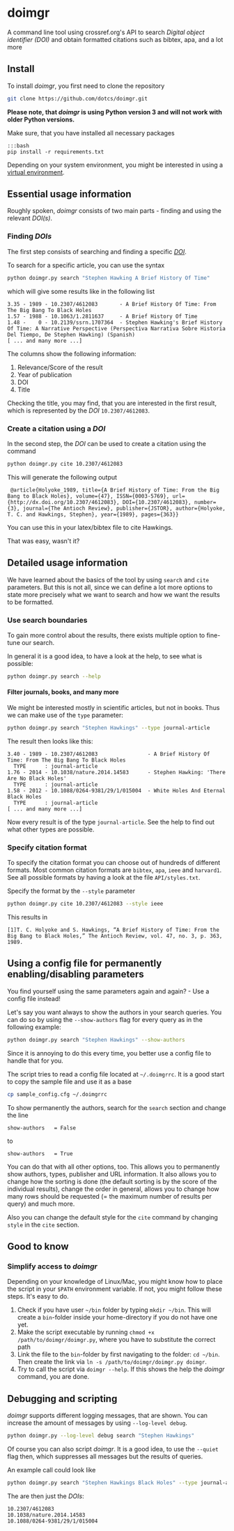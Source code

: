 # doimgr
A command line tool using crossref.org's API to search _Digital object identifier
(DOI)_ and obtain formatted citations such as bibtex, apa, and a lot more

## Install
To install _doimgr_, you first need to clone the repository

```bash
git clone https://github.com/dotcs/doimgr.git
```

**Please note, that _doimgr_ is using Python version 3 and will not work with
older Python versions.**

Make sure, that you have installed all necessary packages

    :::bash
    pip install -r requirements.txt

Depending on your system environment, you might be interested in using a
[virtual
environment](http://virtualenv.readthedocs.org/en/latest/virtualenv.html).

## Essential usage information
Roughly spoken, _doimgr_ consists of two main parts - finding and using the
relevant _DOI(s)_.

### Finding _DOIs_
The first step consists of searching and finding a specific
[_DOI_](http://en.wikipedia.org/wiki/Digital_object_identifier).

To search for a specific article, you can use the syntax

```bash
python doimgr.py search "Stephen Hawking A Brief History Of Time"
```

which will give some results like in the following list

    3.35 - 1989 - 10.2307/4612083       - A Brief History Of Time: From The Big Bang To Black Holes
    1.57 - 1988 - 10.1063/1.2811637     - A Brief History Of Time
    1.48 -    0 - 10.2139/ssrn.1707364  - Stephen Hawking's Brief History Of Time: A Narrative Perspective (Perspectiva Narrativa Sobre Historia Del Tiempo, De Stephen Hawking) (Spanish)
    [ ... and many more ...]

The columns show the following information:

1. Relevance/Score of the result
2. Year of publication
3. DOI
4. Title

Checking the title, you may find, that you are interested in the first result,
which is represented by the _DOI_ `10.2307/4612083`.

### Create a citation using a _DOI_
In the second step, the _DOI_ can be used to create a citation using the command

```bash
python doimgr.py cite 10.2307/4612083
```

This will generate the following output

     @article{Holyoke_1989, title={A Brief History of Time: From the Big Bang to Black Holes}, volume={47}, ISSN={0003-5769}, url={http://dx.doi.org/10.2307/4612083}, DOI={10.2307/4612083}, number={3}, journal={The Antioch Review}, publisher={JSTOR}, author={Holyoke, T. C. and Hawkings, Stephen}, year={1989}, pages={363}}

You can use this in your latex/bibtex file to cite Hawkings.

That was easy, wasn't it?

## Detailed usage information
We have learned about the basics of the tool by using `search` and `cite`
parameters. But this is not all, since we can define a lot more options to
state more precisely what we want to search and how we want the results to be
formatted.

### Use search boundaries
To gain more control about the results, there exists multiple option to
fine-tune our search.

In general it is a good idea, to have a look at the help, to see what is possible:

```bash
python doimgr.py search --help
```

#### Filter journals, books, and many more
We might be interested mostly in scientific articles, but not in books. Thus we
can make use of the `type` parameter:

```bash
python doimgr.py search "Stephen Hawkings" --type journal-article
```

The result then looks like this:

    3.40 - 1989 - 10.2307/4612083                - A Brief History Of Time: From The Big Bang To Black Holes
      TYPE      : journal-article
    1.76 - 2014 - 10.1038/nature.2014.14583      - Stephen Hawking: 'There Are No Black Holes'
      TYPE      : journal-article
    1.58 - 2012 - 10.1088/0264-9381/29/1/015004  - White Holes And Eternal Black Holes
      TYPE      : journal-article
    [ ... and many more ...]

Now every result is of the type `journal-article`. See the help to find out
what other types are possible.

### Specify citation format
To specify the citation format you can choose out of hundreds of different
formats. Most common citation formats are `bibtex`, `apa`, `ieee` and
`harvard1`. See all possible formats by having a look at the file
`API/styles.txt`.

Specify the format by the `--style` parameter

```bash
python doimgr.py cite 10.2307/4612083 --style ieee
```

This results in

    [1]T. C. Holyoke and S. Hawkings, “A Brief History of Time: From the Big Bang to Black Holes,” The Antioch Review, vol. 47, no. 3, p. 363, 1989.

## Using a config file for permanently enabling/disabling parameters
You find yourself using the same parameters again and again? - Use a config
file instead!

Let's say you want always to show the authors in your search queries. You can
do so by using the `--show-authors` flag for every query as in the following
example:

```bash
python doimgr.py search "Stephen Hawkings" --show-authors
```

Since it is annoying to do this every time, you better use a config file to
handle that for you.

The script tries to read a config file located at `~/.doimgrrc`. It is a good
start to copy the sample file and use it as a base

```bash
cp sample_config.cfg ~/.doimgrrc
```

To show permanently the authors, search for the `search` section and change the line

```config
show-authors   = False
```

to

```config
show-authors   = True
```

You can do that with all other options, too. This allows you to permanently
show authors, types, publisher and URL information. It also allows you to
change how the sorting is done (the default sorting is by the score of the
individual results), change the order in general, allows you to change how many
rows should be requested (= the maximum number of results per query) and much
more.

Also you can change the default style for the `cite` command by changing
`style` in the `cite` section.

## Good to know
### Simplify access to _doimgr_
Depending on your knowledge of Linux/Mac, you might know how to place the
script in your `$PATH` environment variable. If not, you might follow these
steps. It's easy to do.

1. Check if you have user `~/bin` folder by typing `mkdir ~/bin`. This will
   create a `bin`-folder inside your home-directory if you do not have one
   yet.
2. Make the script executable by running `chmod +x
   /path/to/doimgr/doimgr.py`, where you have to substitute the correct
   path
3. Link the file to the `bin`-folder by first navigating to the folder: `cd
   ~/bin`. Then create the link via `ln -s /path/to/doimgr/doimgr.py
   doimgr`.
4. Try to call the script via `doimgr --help`. If this shows the help the
   _doimgr_ command, you are done.

## Debugging and scripting
_doimgr_ supports different logging messages, that are shown. You can increase
the amount of messages by using `--log-level debug`.

```bash
python doimgr.py --log-level debug search "Stephen Hawkings"
```

Of course you can also script _doimgr_. It is a good idea, to use the `--quiet`
flag then, which suppresses all messages but the results of queries.

An example call could look like

```bash
python doimgr.py search "Stephen Hawkings Black Holes" --type journal-article --rows 3 | awk '{print $5}'
```

The are then just the _DOIs_:

    10.2307/4612083
    10.1038/nature.2014.14583
    10.1088/0264-9381/29/1/015004
